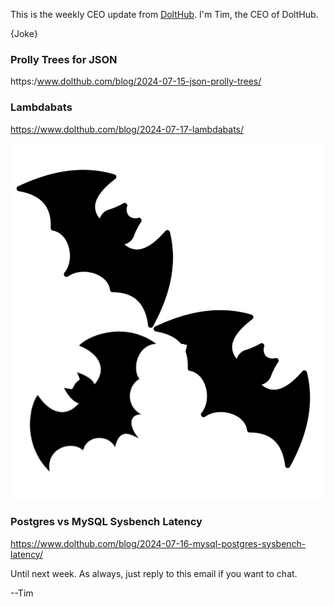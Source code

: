 This is the weekly CEO update from [DoltHub](https://www.dolthub.com/). I'm Tim, the CEO of DoltHub. 

{Joke}

### Prolly Trees for JSON 

https:/www.dolthub.com/blog/2024-07-15-json-prolly-trees/

### Lambdabats

https://www.dolthub.com/blog/2024-07-17-lambdabats/

[![Lambdabats](../images/lambdabats.png)](https://dolthub-preview-1.awsdev.ld-corp.com/blog/2024-07-17-lambdabats/)

### Postgres vs MySQL Sysbench Latency

https://www.dolthub.com/blog/2024-07-16-mysql-postgres-sysbench-latency/

Until next week. As always, just reply to this email if you want to chat.

--Tim
